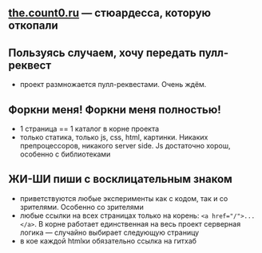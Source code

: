 ## <a href="http://the.count0.ru">the.count0.ru</a> — стюардесса, которую откопали

## Пользуясь случаем, хочу передать пулл-реквест
 * проект размножается пулл-реквестами. Очень ждём.
 
## Форкни меня! Форкни меня полностью!
 * 1 страница == 1 каталог в корне проекта
 * только статика, только js, css, html, картинки. Никаких препроцессоров, никакого server side. Js достаточно хорош, особенно с библиотеками

## ЖИ-ШИ пиши с восклицательным знаком
 * приветствуются любые эксперименты как с кодом, так и со зрителями. Особенно со зрителями 
 * любые ссылки на всех страницах только на корень: `<a href="/">...</a>`. В корне работает единственная на весь проект серверная логика — случайно выбирает следующую страницу
 * в кое каждой htmlки обязательно ссылка на гитхаб
